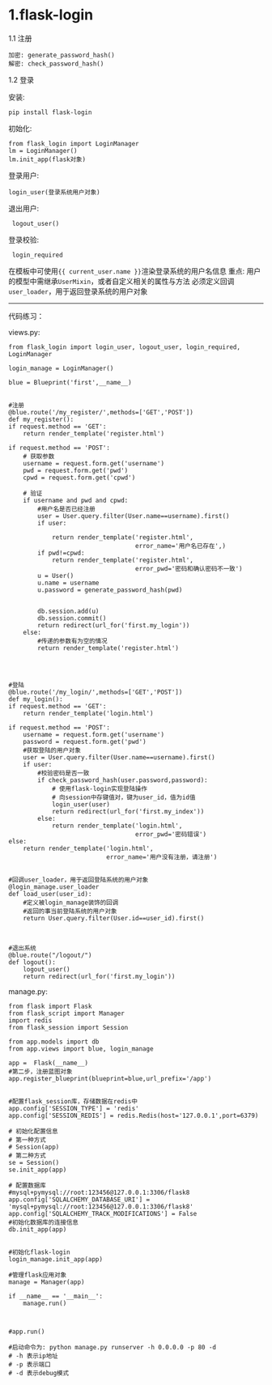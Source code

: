 # 1.flask-login #

1.1 注册

	加密: generate_password_hash()
	解密: check_password_hash()

1.2 登录

安装: 

	pip install flask-login
	
初始化: 

	from flask_login import LoginManager
	lm = LoginManager()
	lm.init_app(flask对象)

登录用户: 

	login_user(登录系统用户对象)
退出用户:

	 logout_user()

登录校验:

	 login_required

在模板中可使用`{{ current_user.name }}`渲染登录系统的用户名信息
重点: 用户的模型中需继承`UserMixin`，或者自定义相关的属性与方法
必须定义回调`user_loader`，用于返回登录系统的用户对象


---


代码练习：

views.py:

	from flask_login import login_user, logout_user, login_required, LoginManager

	login_manage = LoginManager()

	blue = Blueprint('first',__name__)


	#注册
	@blue.route('/my_register/',methods=['GET','POST'])
	def my_register():
    if request.method == 'GET':
        return render_template('register.html')

    if request.method == 'POST':
        # 获取参数
        username = request.form.get('username')
        pwd = request.form.get('pwd')
        cpwd = request.form.get('cpwd')

        # 验证
        if username and pwd and cpwd:
            #用户名是否已经注册
            user = User.query.filter(User.name==username).first()
            if user:

                return render_template('register.html',
                                       error_name='用户名已存在',)
            if pwd!=cpwd:
                return render_template('register.html',
                                       error_pwd='密码和确认密码不一致')
            u = User()
            u.name = username
            u.password = generate_password_hash(pwd)


            db.session.add(u)
            db.session.commit()
            return redirect(url_for('first.my_login'))
        else:
            #传递的参数有为空的情况
            return render_template('register.html')




	#登陆
	@blue.route('/my_login/',methods=['GET','POST'])
	def my_login():
    if request.method == 'GET':
        return render_template('login.html')

    if request.method == 'POST':
        username = request.form.get('username')
        password = request.form.get('pwd')
        #获取登陆的用户对象
        user = User.query.filter(User.name==username).first()
        if user:
            #校验密码是否一致
            if check_password_hash(user.password,password):
                # 使用flask-login实现登陆操作
                # 向session中存键值对，键为user_id，值为id值
                login_user(user)
                return redirect(url_for('first.my_index'))
            else:
                return render_template('login.html',
                                       error_pwd='密码错误')
    else:
        return render_template('login.html',
                               error_name='用户没有注册，请注册')

	
	#回调user_loader，用于返回登陆系统的用户对象
	@login_manage.user_loader
	def load_user(user_id):
	    #定义被login_manage装饰的回调
	    #返回的事当前登陆系统的用户对象
	    return User.query.filter(User.id==user_id).first()
	


	#退出系统
	@blue.route("/logout/")
	def logout():
	    logout_user()
	    return redirect(url_for('first.my_login'))


manage.py:
	
	from flask import Flask
	from flask_script import Manager
	import redis
	from flask_session import Session
	
	from app.models import db
	from app.views import blue, login_manage
	
	app =  Flask(__name__)
	#第二步，注册蓝图对象
	app.register_blueprint(blueprint=blue,url_prefix='/app')


	#配置flask_session库，存储数据在redis中
	app.config['SESSION_TYPE'] = 'redis'
	app.config['SESSION_REDIS'] = redis.Redis(host='127.0.0.1',port=6379)

	# 初始化配置信息
	# 第一种方式
	# Session(app)
	# 第二种方式
	se = Session()
	se.init_app(app)

	# 配置数据库
	#mysql+pymysql://root:123456@127.0.0.1:3306/flask8
	app.config['SQLALCHEMY_DATABASE_URI'] = 'mysql+pymysql://root:123456@127.0.0.1:3306/flask8'
	app.config['SQLALCHEMY_TRACK_MODIFICATIONS'] = False
	#初始化数据库的连接信息
	db.init_app(app)


	#初始化flask-login
	login_manage.init_app(app)
	
	#管理flask应用对象
	manage = Manager(app)

	if __name__ == '__main__':
		manage.run()



    #app.run()

    #启动命令为: python manage.py runserver -h 0.0.0.0 -p 80 -d
    # -h 表示ip地址
    # -p 表示端口
    # -d 表示debug模式

   		
